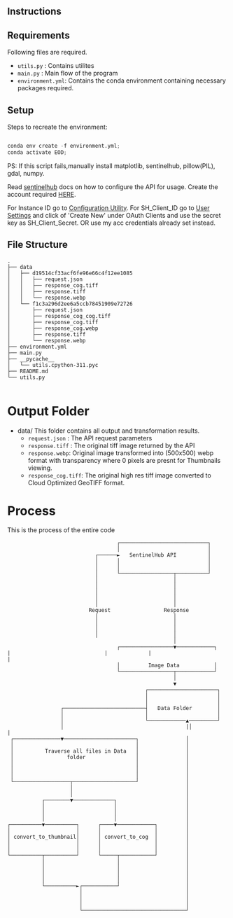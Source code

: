 ## Instructions

## Requirements

Following files are required.

- `utils.py` : Contains utilites
- `main.py`  : Main flow of the program
- `environment.yml`: Contains the conda environment containing necessary packages required.

## Setup
Steps to recreate the environment:
```python

conda env create -f environment.yml;
conda activate EOD;
```

PS: If this script fails,manually install matplotlib, sentinelhub, pillow(PIL), gdal, numpy.

Read [sentinelhub](https://sentinelhub-py.readthedocs.io/en/latest/configure.html) docs on how to configure the API for usage. 
Create the account required [HERE](https://www.sentinel-hub.com/develop/api/ogc/standard-parameters/).

For Instance ID go to [Configuration Utility](https://apps.sentinel-hub.com/dashboard/#/configurations).
For SH_Client_ID go to [User Settings]()
and click of 'Create New' under OAuth Clients and use the secret key as SH_Client_Secret.
OR
use my acc credentials already set instead.


## File Structure

```
.
├── data
│   ├── d19514cf33acf6fe96e66c4f12ee1085
│   │   ├── request.json
│   │   ├── response_cog.tiff
│   │   ├── response.tiff
│   │   └── response.webp
│   └── f1c3a296d2ee6a5ccb78451909e72726
│       ├── request.json
│       ├── response_cog_cog.tiff
│       ├── response_cog.tiff
│       ├── response_cog.webp
│       ├── response.tiff
│       └── response.webp
├── environment.yml
├── main.py
├── __pycache__
│   └── utils.cpython-311.pyc
├── README.md
└── utils.py


```
# Output Folder

- data/ This folder contains all output and transformation results.
  - `request.json` : The API request parameters
  - `response.tiff` : The original tiff image returned by the API
  - `response.webp`: Original image transformed into (500x500) webp format with transparency where 0 pixels are presnt for Thumbnails viewing.
  - `response_cog.tiff`: The original high res tiff image converted to Cloud Optimized GeoTIFF format.



# Process

This is the process of the entire code
```
                                   ┌────────────────────────────┐
                                   │                            │
                            ┌──────►   SentinelHub API          │
                            │      │                            │
                            │      │                            │
                            │      └─────────────────┬──────────┘
                            │                        │
                            │                        │
                            │                        │
                            │                        │
                            │                        │
                          Request                 Response
                            │                        │
                            │                        │
                            │                        │
                            │                        │
                                                     │
                                   ┌─────────────────▼────────────┐             |                              |             |                              |
                                   │         Image Data           │
                                   └─────────────────┬────────────┘
                                                     │
                                                     ▼
                                            ┌──────────────────────┐
                                            │                      │
                                            │                      │
                 ┌──────────────────────────┤   Data Folder        │
                 │                          │                      │
                 │                          └────────────▲─────────┘
                 │                                       |│                                       |
 ┌───────────────▼───────────────────────┐               │
 │                                       │               │
 │          Traverse all files in Data   │               │
 │                 folder                │               │
 │                                       │               │
 │                                       │               │
 │                                       │               │
 └──────────────────┬────────────────────┘               │
                    │                                    │
                    │                                    │
           ┌────────▼─────────────┐                      │
           │                      │                      │
           │                      │                      │
           │                      │                      │
┌──────────▼──────────┐      ┌────▼────────────┐         │
│                     │      │                 │         │
│ convert_to_thumbnail│      │ convert_to_cog  │         │
│                     │      │                 │         │
│                     │      │                 │         │
└──────────┬──────────┘      └─────┬───────────┘         │
           │                       │                     │
           │                       │                     │
           │                       │                     │
           │                       │                     │
           └──────────►┌───────────┘                     │
                       │                                 │
                       │                                 │
                       │                                 │
                       └─────────────────────────────────┘
```

